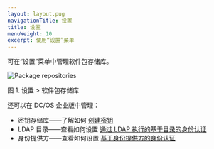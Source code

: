 ```yaml
---
layout: layout.pug
navigationTitle: 设置
title: 设置
menuWeight: 10
excerpt: 使用“设置”菜单
---
```


可在“设置”菜单中管理软件包存储库。



![Package repositories](/dcos/cn/1.11/img/package-repositories-ee.png)

图 1. 设置 > 软件包存储库

还可以在 DC/OS 企业版中管理：

- 密钥存储库——了解如何 [创建密钥](/dcos/cn/1.11/security/ent/secrets/create-secrets/#creating-key-value-pair-secrets-using-the-gui)
- LDAP 目录——查看如何设置 [通过 LDAP 执行的基于目录的身份认证](/dcos/cn/1.11/security/ent/ldap/)
- 身份提供方——查看如何设置 [基于身份提供方的身份认证](/dcos/cn/1.11/security/ent/sso/)
